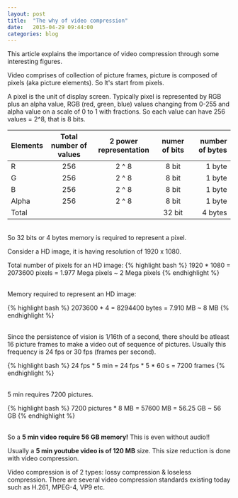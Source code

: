 ```yaml
---
layout: post
title:  "The why of video compression"
date:   2015-04-29 09:44:00
categories: blog
---
```


This article explains the importance of video compression through some interesting figures.

Video comprises of collection of picture frames, picture is composed of pixels (aka picture elements). So lt's start from pixels.

A pixel is the unit of display screen. Typically pixel is represented by RGB plus an alpha value, RGB (red, green, blue) values changing from 0-255 and alpha value on a scale of 0 to 1 with fractions. So each value can have 256 values = 2^8, that is 8 bits.

| Elements   | Total number of values | 2 power representation  | numer of bits  | number of bytes |
| ---------- |:----------------------:|:-----------------------:| :-------------:|----------------:|
| R          | 256                    | 2 ^ 8                   | 8 bit          | 1 byte          |
| G          | 256                    | 2 ^ 8                   | 8 bit          | 1 byte          |
| B          | 256                    | 2 ^ 8                   | 8 bit          | 1 byte          |
| Alpha      | 256                    | 2 ^ 8                   | 8 bit          | 1 byte          |
| Total      |                        |                         | 32 bit         | 4 bytes         |


<br>So 32 bits or 4 bytes memory is required to represent a pixel.

Consider a HD image, it is having resolution of 1920 x 1080.

Total number of pixels for an HD image:
{% highlight bash %}
1920 * 1080 = 2073600 pixels = 1.977 Mega pixels ~ 2 Mega pixels
{% endhighlight %}

<br>Memory required to represent an HD image:

{% highlight bash %}
2073600 * 4 = 8294400 bytes = 7.910 MB ~ 8 MB
{% endhighlight %}

<br>Since the persistence of vision is 1/16th of a second, there should be atleast 16 picture frames to make a video out of sequence of pictures. Usually this frequency is 24 fps or 30 fps (frames per second).

{% highlight bash %}
24 fps * 5 min = 24 fps * 5 * 60 s = 7200 frames
{% endhighlight %}

<br>5 min requires 7200 pictures.

{% highlight bash %}
7200 pictures * 8 MB = 57600 MB = 56.25 GB ~ 56 GB
{% endhighlight %}

<br>So a **5 min video require 56 GB memory!** This is even without audio!!

Usually a **5 min youtube video is of 120 MB** size. This size reduction is done with video compression.

Video compression is of 2 types: lossy compression & loseless compression. There are several video compression standards existing today such as H.261, MPEG-4, VP9 etc.

